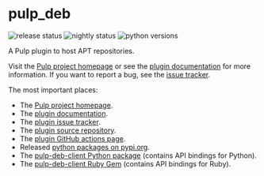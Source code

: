 # pulp_deb

![release status](https://github.com/pulp/pulp_deb/workflows/Pulp%20Release%20CI/CD/badge.svg)
![nightly status](https://github.com/pulp/pulp_deb/workflows/Pulp%20Nightly%20CI/CD/badge.svg)
![python versions](https://img.shields.io/pypi/pyversions/pulp_deb.svg)

A Pulp plugin to host APT repositories.

Visit the [Pulp project homepage][1] or see the [plugin documentation][2] for more information.
If you want to report a bug, see the [issue tracker][3].

The most important places:

* The [Pulp project homepage][1].
* The [plugin documentation][2].
* The [plugin issue tracker][3].
* The [plugin source repository][4].
* The [plugin GitHub actions page][8].
* Released [python packages on pypi.org][5].
* The [pulp-deb-client Python package][6] (contains API bindings for Python).
* The [pulp-deb-client Ruby Gem][7] (contains API bindings for Ruby).

[1]: https://pulpproject.org
[2]: https://docs.pulpproject.org/pulp_deb/
[3]: https://pulp.plan.io/projects/pulp_deb/issues/
[4]: https://github.com/pulp/pulp_deb
[5]: https://pypi.org/project/pulp-deb/
[6]: https://pypi.org/project/pulp-deb-client/
[7]: https://rubygems.org/gems/pulp_deb_client
[8]: https://github.com/pulp/pulp_deb/actions
